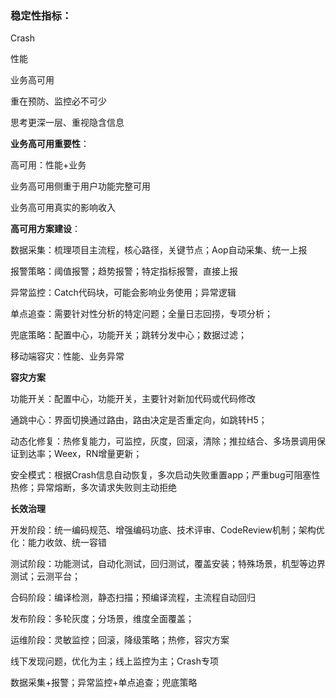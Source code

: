 ### 稳定性指标：

Crash

性能

业务高可用



重在预防、监控必不可少

思考更深一层、重视隐含信息



**业务高可用重要性**：

高可用：性能+业务

业务高可用侧重于用户功能完整可用

业务高可用真实的影响收入



**高可用方案建设**：

数据采集：梳理项目主流程，核心路径，关键节点；Aop自动采集、统一上报

报警策略：阈值报警；趋势报警；特定指标报警，直接上报

异常监控：Catch代码块，可能会影响业务使用；异常逻辑

单点追查：需要针对性分析的特定问题；全量日志回捞，专项分析；

兜底策略：配置中心，功能开关；跳转分发中心；数据过滤；



移动端容灾：性能、业务异常

**容灾方案**

功能开关：配置中心，功能开关，主要针对新加代码或代码修改

通跳中心：界面切换通过路由，路由决定是否重定向，如跳转H5；

动态化修复：热修复能力，可监控，灰度，回滚，清除；推拉结合、多场景调用保证到达率；Weex，RN增量更新；

安全模式：根据Crash信息自动恢复，多次启动失败重置app；严重bug可阻塞性热修；异常熔断，多次请求失败则主动拒绝



**长效治理**

开发阶段：统一编码规范、增强编码功底、技术评审、CodeReview机制；架构优化：能力收敛、统一容错

测试阶段：功能测试，自动化测试，回归测试，覆盖安装；特殊场景，机型等边界测试；云测平台；

合码阶段：编译检测，静态扫描；预编译流程，主流程自动回归

发布阶段：多轮灰度；分场景，维度全面覆盖；

运维阶段：灵敏监控；回滚，降级策略；热修，容灾方案



线下发现问题，优化为主；线上监控为主；Crash专项

数据采集+报警；异常监控+单点追查；兜底策略






